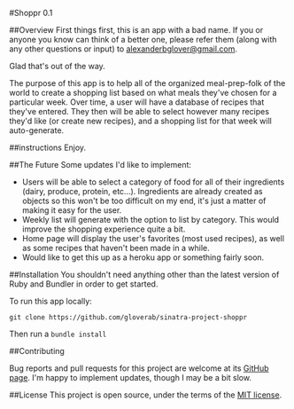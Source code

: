 #Shoppr 0.1

##Overview
First things first, this is an app with a bad name. If you or anyone you know can think of a better one, please refer them (along with any other questions or input) to alexanderbglover@gmail.com.

Glad that's out of the way.

The purpose of this app is to help all of the organized meal-prep-folk of the world to create a shopping list based on what meals they've chosen for a particular week. Over time, a user will have a database of recipes that they've entered. They then will be able to select however many recipes they'd like (or create new recipes), and a shopping list for that week will auto-generate.

##instructions
Enjoy.

##The Future
Some updates I'd like to implement:
 - Users will be able to select a category of food for all of their ingredients (dairy, produce, protein, etc...). Ingredients are already created as objects so this won't be too difficult on my end, it's just a matter of making it easy for the user.
 -  Weekly list will generate with the option to list by category. This would improve the shopping experience quite a bit.
 - Home page will display the user's favorites (most used recipes), as well as some recipes that haven't been made in a while.
 - Would like to get this up as a heroku app or something fairly soon.

##Installation
You shouldn't need anything other than the latest version of Ruby and Bundler in order to get started.

To run this app locally:
```
git clone https://github.com/gloverab/sinatra-project-shoppr
```
Then run a ```bundle install```

##Contributing

Bug reports and pull requests for this project are welcome at its [GitHub page](https://github.com/gloverab/sinatra-project-shoppr). I'm happy to implement updates, though I may be a bit slow.

##License
This project is open source, under the terms of the [MIT license](https://opensource.org/licenses/MIT).

